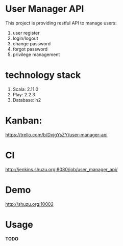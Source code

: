 User Manager API
=====================================

This project is providing restful API to manage users:
 
1. user register
2. login/logout
3. change password
4. forgot password
5. privilege management 

technology stack
================

1. Scala: 2.11.0
1. Play: 2.2.3
1. Database: h2

Kanban:
========

https://trello.com/b/DxjgYsZY/user-manager-api

CI
======

http://jenkins.shuzu.org:8080/job/user_manager_api/

Demo
=====

http://shuzu.org:10002

Usage
=====

**TODO**
